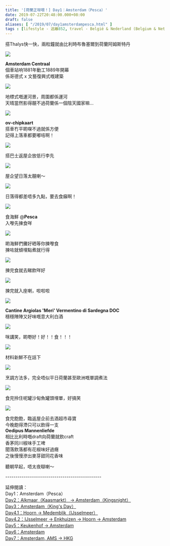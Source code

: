 ```yaml
---
title: '[荷蘭正呀喂！] Day1：Amsterdam（Pesca）'
date: 2019-07-22T20:48:00.000+08:00
draft: false
aliases: [ "/2019/07/day1amsterdampesca.html" ]
tags : [lifestyle - 逃離852, travel - België & Nederland (Belgium & Netherlands)]
---
```


搭Thalys快一快，兩粒鐘就由比利時布魯塞爾到荷蘭阿姆斯特丹  

![](https://mor85w.ch.files.1drv.com/y4m2PIEIhBT1xDtEnBiUGzSixjcp2AdOIV9ziVaCOpO2qYKqaxpjAs-Py4Ndf1aDfgurRdrcJmLTf0PFXx1_RvmXgDL0HKyjbiVZXgwcmBLlcTxtT1xI6xww8U56_EK8c_G7XmmKkGTBe3sTn3pBD7pwO_2KEKoY984thjqpYktaAJIvphKZrL93MEi2bBh1GWHRc9m7nZQG85fqpkeXCrgqw?width=660&height=495&cropmode=none)

**Amsterdam Centraal**  
個車站响1881年動工1889年開幕  
係哥德式 x 文藝復興式嘅建築  

![](https://lor85w.ch.files.1drv.com/y4m00_m2FXGxbkiRWAXnND1Yv5se6HjT-biLZK1EqDMWTeOcos__6mB8AzQZGKLrSWtWkj9TpWS-yQxFEFUCvcgfRfJZxMyNkJoz1TvYvShk0DQAxHYd6Jeg57cGBjPxtzdo5TbNDtE_XUPG6cXv5bS9-A5_jHZPtM3hfS8RtOJWm3j90jPUZuT0UWUK8tfGF2YFnsMQYE_6Lf9YVbCMMi5wA?width=660&height=495&cropmode=none)

地標式嘅運河景，周圍都係運河  
天晴當然影得靚不過荷蘭係一個陰天國家嘛...  

![](https://l4r85w.ch.files.1drv.com/y4mZfr88xUlxc-Jy5tRIH0OuabrxwEE6NYb70ZPNd-pAF24wfR8TB-BON9Jy02KwP6VabfDIiamDCx7A83fYTsM5IvNPnL7azd-spYOWwrboENybtv-n6hacBvSSgzIW0pakMWwU6UuFcvn241LBQW9NDxSHi9GrDXd8mQo8eZYxaEqXvykb-76fmglBLb88vEHMr1Q-VLcr-pyXanwnDbeIg?width=660&height=495&cropmode=none)

**ov-chipkaart**  
搭車冇平啲㗎不過就係方便  
記得上落車都要嘟咭啊！  

![](https://lophcw.ch.files.1drv.com/y4mvF1uFnRVml1KkAfQCjxtp_SWKo92N-wU4CJd_8MxOu74IF6_3DER9Qr2Isc5OauzlzxoXImCrJjjB-2OvwcR-NEmZ-r98UVhPTqSbkEn39YRvAyyoDUr0M5QkzpiKT1Yz42Uj3wZACUV7vfCUaREJNjLYZ_l8uX_axSWOPLAGB-bPJ7t5DGg0i7tOpAVlSiq_RAiTRCj6KfKF6zZnMNvwA?width=660&height=495&cropmode=none)

搭巴士返屋企放低行李先  

![](https://k4phcw.ch.files.1drv.com/y4md41jAFsgNei5WAlOb51ZUy6MlUxQ_6lws_CRIq2DPAC8UmZGsbQCKhy0ihznnvJU4dUfCjRfSlf9iySp5Ur9mDAd43LcOIqrJOIdcswIn2Qwee2DbaHe_Bruwugraf7YMyuQ4oO9hAC_7J0-FDZl3IUfkpIOqURGdfGvTWNRHH8qNfbwqcRw4rzxmqtGx0bcroE0hvwBT8K_EeSzIccN-Q?width=660&height=495&cropmode=none)

屋企望日落太靚喇～  

![](https://l4phcw.ch.files.1drv.com/y4m09XK20XQ1T2vamP0bsQK4QF9o4oSEe6gw9PtFeC14o6Twp6dJfLfPzqRz1qjPjdwse4AjjQ2zBLh40f1ZaKqAk0ynpdlXFP6CI8YSZfi47I3GIOnICtbGjyaiMKg2XA8YUQcLXnsdyLVsLAvzcb8vmwsYGi0w_ehkibFHwAk9PZppbRgWPSwWl8lVLuHkVquSG6dlYE9EkgtWri1h1u1Xw?width=660&height=495&cropmode=none)

日落得都差唔多九點，要去食癲啊！  

![](https://j4oy0q.ch.files.1drv.com/y4msLjTgVpRkYlONiAzaoKydrHipAedI8lOe4R-noiwOZo3N6IpHTCeXSju-8zJZLblzudwxuSY7l1ndh9_1MpPkiGd_9L72bKt8p3NPV09yf3VRdSQoDB6fOmJUmchZJ16s2gMnHj3Yn2ZNzEdWZUr1vV-Uf3EJXlGlQAA7yoHkvbvKX2524J65EJJQpgtf0LKecXSAJ1sIbaP59r-WOuaeQ?width=660&height=495&cropmode=none)

食海鮮 @**Pesca**  
入嚟先揀食咩  

![](https://lioy0q.ch.files.1drv.com/y4mwwRDGbZNkV_T3wMtEJ6WGxa6WFAdB9jTvy-VWgFcT54yIsy_f7-NPXBaEKnOyYYBoJwZJdLKm32cjVg_WiWe2_Gsn50vUBfq65sFfzsoAfh2fAH9ctYGFrEqDNEDLQgutyPkxlQmMfz3v7oQSvGHqp9IT1Qwnl5SPcevjX3RutxA00x63rBT697FdaCvAZjOOlNZP9isDCxTm2K0w_wwLg?width=660&height=495&cropmode=none)

啲海鮮們攤好晒等你揀嚟食  
揀咗就傾埋點煮就行得  

![](https://k4oy0q.ch.files.1drv.com/y4mpyliI-xw9TYCxE0vRuItj8Z2hAopYx-83pYKh4ZzABdsN87hn2F12cCUl_4XwbGFsbtz3ffhhFUbXAXvkOwI1QfiQhvDr7mM7ZEgaHroRWeXRWX6YBckF8EK5bry4_lqBwPvEH2_vwzSmLNGdYifr1YUXT6-McPp4WZ2Bwy3eakdROx5F8EOD23moVgAY917OQCWRcen2ZlWvG7dltH7aA?width=660&height=495&cropmode=none)

揀完食就去睇飲咩好  

![](https://myoy0q.ch.files.1drv.com/y4m1Nu-Mb7SGYNcSy9eB_yLyW3I1B1lN86ltWsryZBzeUuzF87gN5GYeg2vBCqK7z8cmXFZJ03J2BnmX1R_rQnt6k9suzUjYDEXCjc1h7KMKsv8mpQZTDcvI5VT8bTNycytD1hSrtil8BOu1R7M8wU5ORYZqp6HMqif2DLIZplVOE2q-qBIkW4QaKbtCxSN43yvKmHMWa_O7yc8uElk2SF-eQ?width=495&height=660&cropmode=none)

揀完就入座喇，啦啦啦  

![](https://kiqxxa.ch.files.1drv.com/y4mC6oRzjjiNr0DpmHLFxfr71VJYLObMT9nkXXMMOavJ13EnRC1CNAz4yuph3jY5dbjewF7Q-VxK247lz-vBT_ELTqBd32uv0EZhRvZcCvAr4tTBIFWD710hzlyGVH4NfHp8fyCjpDDQJixa_Sc_5kCK8DM_mUCixZCOdFEhCz-ToI7Koyrbs-RsbmNrlHKds2LGsWNRZjQgDKmfNxTFcoNUQ?width=660&height=495&cropmode=none)

**Cantine Argiolas 'Meri' Vermentino di Sardegna DOC**  
穩穩陣陣又好味嘅意大利白酒  

![](https://k4qxxa.ch.files.1drv.com/y4mjkE1JA-hV4Pwvaal1pihZt94O2YMt1jetF35wocD7o3WTebcyf-nqeh5oiMxZjyN19nLnustjJhEPbPxm-2F8axy-_j0rjiR5xVdT8Oq9ZRe_oHtTEFmgGnONYMRVU7mL6ugrkSAzI4dD9rHv3C_8NAfqK4pfKUCxQyuFOYx1RCu_3T2Vb12wZgPLArOGiLuS-NgNmAFTp3bSxdQQagZTg?width=660&height=495&cropmode=none)

咪講笑，啲嘢好！好！！食！！！  

![](https://miqxxa.ch.files.1drv.com/y4mxuMPOhYpeyhjWSKpWiNWFdF0kJe087xbqRJl7-8VM5P8xE2p1O0E5O26SKIHnavMV3x9LHPHy4ZeRI8anG5-toScCLJ-vuMqDSmHSGzjn03m_E80MuHd-qYH1zB1Pa7r4XyVKABum4azcZGPSLQuiGKzoNJsBPIKNUqNFd6zWZBQRD7ZQ_JFNn2_jkOve72xH4lduiSOqERTqeQwitVaew?width=660&height=495&cropmode=none)

材料新鮮不在話下  

![](https://kv8bzw.ch.files.1drv.com/y4mRVnqEJ5MRlfwrQ66CNr4TeP3s7h3l-WWQ87KgohjhkUroU3P88rtd_Ap6oYe7lCGEAew2kJCCS5fM3NaTNKv8-dmLtOpbROofkHxaDMk0CX8deg8viXPH6WAqFEX-axquYnWaQjJOov8mOxlh8a0EPgpGxjm8XT-bGy1sqyYvSEbS_kt6zNKOIzGBbK1r9BE85REIMvHL7ibtCdoup-LMw?width=660&height=495&cropmode=none)

烹調方法多，完全唔似平日荷蘭甚至歐洲嘅單調煮法  

![](https://mp8bzw.ch.files.1drv.com/y4mRdOGgDHLCpKBk--3IdElywePh7EAisQbwSCwHvd-piMNJfReIkvW6TRnkyvswEtdCK4MCsoxu1NH6YeVmvwBGCTOoW9ZhI_Mq8NrJLzYY_qJgoUsjv9b9wC-L0Dt49gKnnKI1_1knSogKRZDTZ8u2Be_n9VRI0CyJhLrhDDhdALy30uWuDBIYfy2Xa3o3c-AgL3c2oPOmrbDIr6pbtZK2A?width=660&height=495&cropmode=none)

食完拎住呢罐沙甸魚罐頭埋單，好搞笑  

![](https://lq8bzw.ch.files.1drv.com/y4m-9DYfySHsUhC47RMSXG9-OyfoQu_mh10C8XGUVbnLmo4IpQcStSxLyw3D8ZRc56RohAr9dIZaml5yN86xHKbHjQrmVlQk1wk4K7IPRTfv9xsSxzPqf4bIQ1ACvF9P4ssXjKTSE9bWDjqTsXH0sjdEQY_GwY_aAMTo5fUU9kEVlbEWXp-QFaZ2it24M7-c6JLDFdXSGw6_eH6LUmXQqrkfw?width=495&height=660&cropmode=none)

食完飽飽，臨返屋企前去酒超市尋寶  
今晚飽得滯只可以飲得一支  
**Oedipus Mannenliefde**  
相比比利時嘅draft向荷蘭就飲craft  
香茅同川椒味手工啤  
聞落飲落都有花椒味好過癮  
之後慢慢滲出麥芽甜同花香味  
  
  
聽朝早起，唔太夜瞓喇～  
  
  
\-----------------------------------------------  
  
延伸閱讀：  
Day1：Amsterdam（Pesca）  
[Day2：Alkmaar（Kaasmarkt） → Amsterdam（Kingsnight）](https://www.hidie.net/2019/07/day2alkmaarkaasmarkt-amsterdamkingsnight.html)  
[Day3：Amsterdam（King's Day）](https://www.hidie.net/2019/07/day3amsterdamkings-day.html)  
[Day4.1：Hoorn → Medemblik（IJsselmeer）](https://www.hidie.net/2019/08/day41hoorn-medemblikijsselmeer.html)  
[Day4.2：IJsselmeer → Enkhuizen → Hoorn → Amsterdam](https://www.hidie.net/2019/09/day42ijsselmeer-enkhuizen-hoorn.html)  
[Day5：Keukenhof → Amsterdam](https://www.hidie.net/2019/09/day5keukenhof-amsterdam.html)  
[Day6：Amsterdam](https://www.hidie.net/2019/10/day6amsterdam.html)  
[Day7：Amsterdam, AMS → HKG](https://www.hidie.net/2019/10/day7amsterdam-ams-hkg.html)